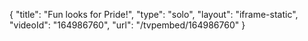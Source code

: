 {
    "title": "Fun looks for Pride!",
    "type": "solo",
    "layout": "iframe-static",
    "videoId": "164986760",
    "url": "\/tvpembed\/164986760"
}
